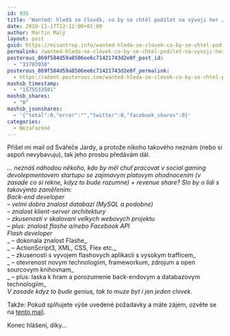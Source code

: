 ```yaml
---
id: 935
title: 'Wanted: hledá se člověk, co by se chtěl podílet na vývoji her // díky za RT'
date: 2010-11-17T12:12:00+01:00
author: Martin Malý
layout: post
guid: https://misantrop.info/wanted-hleda-se-clovek-co-by-se-chtel-podilet-na-vyvoji-her-diky-za-rt/
permalink: /wanted-hleda-se-clovek-co-by-se-chtel-podilet-na-vyvoji-her-diky-za-rt/
posterous_869f584d59a8506ee6c71421743d2e0f_post_id:
  - "33703938"
posterous_869f584d59a8506ee6c71421743d2e0f_permalink:
  - https://adent.posterous.com/wanted-hleda-se-clovek-co-by-se-chtel-podilet-0
mashsb_timestamp:
  - "1575533501"
mashsb_shares:
  - "0"
mashsb_jsonshares:
  - '{"total":0,"error":"","twitter":0,"facebook_shares":0}'
categories:
  - Nezařazené
---
```

Při&scaron;el mi mail od Sv&aacute;řeče Jardy, a protože nikoho takov&eacute;ho nezn&aacute;m (nebo si aspoň nevybavuju), tak jeho prosbu před&aacute;v&aacute;m d&aacute;l.

_&#8230; nezn&aacute;&scaron; n&aacute;hodou někoho, kdo by měl chuť pracovat v social gaming devolepmentovem startupu se zajimavym platovym ohodnocenim (v zasade co si <span class="moz-txt-citetags"></span>rekne, kdyz to bude rozumne) + revenue share? Slo by o lidi s takov&yacute;mto <span class="moz-txt-citetags"></span>zaměřen&iacute;m:_  
___Back-end developer_  
 _&#8211; velmi dobra znalost databaz&iacute; (MySQL a podobne)_  
 _&#8211; znalost klient-server architektury_  
 _&#8211; zkusenosti v skalovani velkych webovych projektu_  
 _&#8211; plus: znalost flashe a/nebo Facebook API__  
Flash developer_  
_ <span class="moz-txt-citetags"></span>&#8211; dokonala znalost Flashe_  
_ <span class="moz-txt-citetags"></span>&#8211; ActionScript3, XML, CSS, Flex etc._  
_ <span class="moz-txt-citetags"></span>&#8211; zkusenosti s vyvojem flashovych aplikacii s vysokym trafficem_  
_ <span class="moz-txt-citetags"></span>&#8211; otevrenost novym technologiim, frameworkum, zdrojum a open sourcovym <span class="moz-txt-citetags"></span>knihovnam_  
_ <span class="moz-txt-citetags"></span>&#8211; plus: laska k hram a porozumenie back-endovym a databazovym technologiim_  
_V zasade kdyz to bude genius, tak to muze byt i jen jeden clovek._<span class="moz-txt-citetags"></p> 

<p />
Takže: Pokud splňujete v&yacute;&scaron;e uveden&eacute; požadavky a m&aacute;te z&aacute;jem, ozvěte se na 
<a href="https://www.google.com/recaptcha/mailhide/d?k=010QOwC9MjxDlKvnLcq16z0w==&c=dHMGDy-l9tnICIlR6AgxAODp9aO-vSPGbxVeHio55dQ=">tento mail</a>.</p> 

<p />
Konec hl&aacute;&scaron;en&iacute;, d&iacute;ky&#8230;
<br /></span></p>